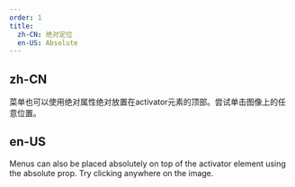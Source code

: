 ```yaml
---
order: 1
title:
  zh-CN: 绝对定位
  en-US: Absolute
---
```


## zh-CN

菜单也可以使用绝对属性绝对放置在activator元素的顶部。尝试单击图像上的任意位置。

## en-US

Menus can also be placed absolutely on top of the activator element using the absolute prop. Try clicking anywhere on the image.
